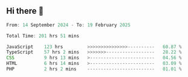 ## Hi there 👋
<!--START_SECTION:Muni-->

```Javascript
From: 14 September 2024 - To: 19 February 2025

Total Time: 201 hrs 51 mins

JavaScript    123 hrs         >>>>>>>>>>>>>>>----------   60.87 %
TypeScript    57 hrs 2 mins   >>>>>>>------------------   28.22 %
CSS           9 hrs 13 mins   >------------------------   04.56 %
HTML          6 hrs 14 mins   >------------------------   03.09 %
PHP           2 hrs 2 mins    -------------------------   01.01 %
```

<!--END_SECTION:Muni-->

